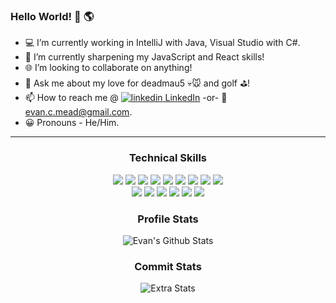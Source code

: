 ### Hello World! :wave: :earth_americas:

- :computer: I’m currently working in IntelliJ with Java, Visual Studio with C#.
- :seedling: I’m currently sharpening my JavaScript and React skills! 
- :globe_with_meridians: I’m looking to collaborate on anything!
- :speech_balloon: Ask me about my love for deadmau5 :skull::mouse: and golf :golf:!
- :mailbox: How to reach me @ <a href="https://www.linkedin.com/in/evan-c-mead/"><img src="https://i.stack.imgur.com/gVE0j.png" alt="linkedin"> LinkedIn</a> -or- :email: evan.c.mead@gmail.com.
- :grinning: Pronouns - He/Him.

<hr>

<div align="center">
 <h3>Technical Skills</h3>
 <img src="https://img.shields.io/badge/HTML5%20-%23E34F26.svg?&style=for-the-badge&logo=html5&logoColor=white&style=flat">
 <img src="https://img.shields.io/badge/CSS3%20-%231572B6.svg?&style=for-the-badge&logo=css3&logoColor=white&style=flat">
 <img src="https://img.shields.io/badge/Bootstrap-563D7C?style=for-the-badge&logo=bootstrap&logoColor=white&style=flat">
 <img src="https://img.shields.io/badge/JavaScript%20-%23323330.svg?&style=for-the-badge&logo=javascript&logoColor=%23F7DF1E&style=flat">
 <img src="https://img.shields.io/badge/jQuery%20-%230769AD.svg?logo=jquery&logoColor=#0769AD&style=flat">
 <img src ="https://img.shields.io/badge/React-61DAFB?logo=react&logoColor=white&style=flat">
 <img src ="https://img.shields.io/badge/Swift-FA7343?style=for-the-badge&logo=swift&logoColor=white&style=flat">
 <img src ="https://img.shields.io/badge/Node.js-339933?logo=node.js&logoColor=white&style=flat">
 <img src="https://img.shields.io/badge/Java-%23ED8B00.svg?logo=java&logoColor=#007396&style=flat">
 <br>
 <img src="https://img.shields.io/badge/-Spring%20-%23121011.svg?logo=spring&logoColor=green&style=flat">
 <img src="https://img.shields.io/badge/-GitHub%20-%23121011.svg?logo=github&logoColor=white&style=flat">
 <img src="https://img.shields.io/badge/-MySQL-00000F?logo=mysql&logoColor=#4479A1&style=flat">
 <img src="https://img.shields.io/badge/IntelliJ-000000?logo=IntelliJ-IDEA&logoColor=#4479A1&style=flat">
 <img src ="https://img.shields.io/badge/diagrams.net-F08705?logo=diagrams.net&logoColor=white&style=flat">
 <img src ="https://img.shields.io/badge/Xcode-007ACC?style=for-the-badge&logo=Xcode&logoColor=white&style=flat">
</div>

<div align="center">
 <h3>Profile Stats</h3>
 <img align="center" src="https://github-readme-stats.vercel.app/api?username=Evan-C-Mead&include_all_commits=true&count_private=true&show_icons=true&line_height=20&theme=gruvbox&show_icons=true" alt="Evan's Github Stats">
</div>

<div align="center">
 <h3>Commit Stats</h3>
 <img src ="https://github-readme-streak-stats.herokuapp.com/?user=Evan-C-Mead&theme=gruvbox" alt="Extra Stats">
</div>

<!--
**Evan-C-Mead/Evan-C-Mead** is a ✨ _special_ ✨ repository because its `README.md` (this file) appears on your GitHub profile.
-->
